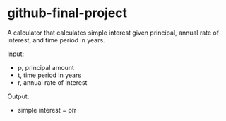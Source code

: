 # github-final-project
A calculator that calculates simple interest given principal, annual rate of interest, and time period in years.

Input:
  * p, principal amount
  * t, time period in years
  * r, annual rate of interest
  
Output:
  * simple interest = p*t*r
